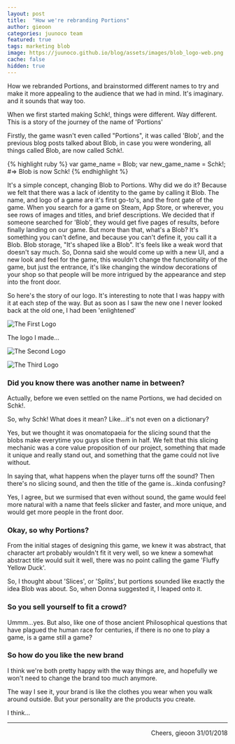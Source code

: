 ```yaml
---
layout: post
title:  "How we're rebranding Portions"
author: gieoon
categories: juunoco team
featured: true
tags: marketing blob
image: https://juunoco.github.io/blog/assets/images/blob_logo-web.png
cache: false
hidden: true
---
```


How we rebranded Portions, and brainstormed different names to try and make it more appealing to the audience that we had in mind. It's imaginary. and it sounds that way too.

When we first started making Schk!, things were different. Way different. This is a story of the journey of the name of 'Portions'

Firstly, the game wasn't even called "Portions", it was called 'Blob', and the previous blog posts talked about Blob, in case you were wondering, all things called Blob, are now called Schk!.

{% highlight ruby %}
var game_name = Blob;
var new_game_name = Schk!;
#=> Blob is now Schk!
{% endhighlight %}


It's a simple concept, changing Blob to Portions. Why did we do it? Because we felt that there was a lack of identity to the game by calling it Blob. The name, and logo of a game are it's first go-to's, and the front gate of the game. When you search for a game on Steam, App Store, or wherever, you see rows of images and titles, and brief descriptions. We decided that if someone searched for 'Blob', they would get five pages of results, before finally landing on our game. But more than that, what's a Blob? It's something you can't define, and because you can't define it, you call it a Blob. Blob storage, "It's shaped like a Blob". It's feels like a weak word that doesn't say much. So, Donna said she would come up with a new UI, and a new look and feel for the game, this wouldn't change the functionality of the game, but just the entrance, it's like changing the window decorations of your shop so that people will be more intrigued by the appearance and step into the front door. 

So here's the story of our logo. It's interesting to note that I was happy with it at each step of the way. But as soon as I saw the new one I never looked back at the old one, I had been 'enlightened'



![The First Logo](https://juunoco.github.io/blog/assets/images/ic_blob_logo-web.png)


The logo I made... 

![The Second Logo](https://juunoco.github.io/blog/assets/images/ic_launcher-web.png)

![The Third Logo](https://juunoco.github.io/blog/assets/images/blob_logo-web.png)

### Did you know there was another name in between?

Actually, before we even settled on the name Portions, we had decided on Schk!.  

So, why Schk! What does it mean? Like...it's not even on a dictionary? 

Yes, but we thought it was onomatopaeia for the slicing sound that the blobs make everytime you guys slice them in half. We felt that this slicing mechanic was a core value proposition of our project, something that made it unique and really stand out, and something that the game could not live without.

In saying that, what happens when the player turns off the sound? Then there's no slicing sound, and then the title of the game is...kinda confusing?

Yes, I agree, but we surmised that even without sound, the game would feel more natural with a name that feels slicker and faster, and more unique, and would get more people in the front door.

### Okay, so why Portions?

From the initial stages of designing this game, we knew it was abstract, that character art probably wouldn't fit it very well, so we knew a somewhat abstract title would suit it well, there was no point calling the game 'Fluffy Yellow Duck'.

So, I thought about 'Slices', or 'Splits', but portions sounded like exactly the idea Blob was about. So, when Donna suggested it, I leaped onto it. 

### So you sell yourself to fit a crowd?

Ummm...yes. But also, like one of those ancient Philosophical questions that have plagued the human race for centuries, if there is no one to play a game, is a game still a game? 

### So how do you like the new brand

I think we're both pretty happy with the way things are, and hopefully we won't need to change the brand too much anymore. 

The way I see it, your brand is like the clothes you wear when you walk around outside. But your personality are the products you create.

I think...

---

<div style="text-align: right">
Cheers, gieoon 31/01/2018
</div>
